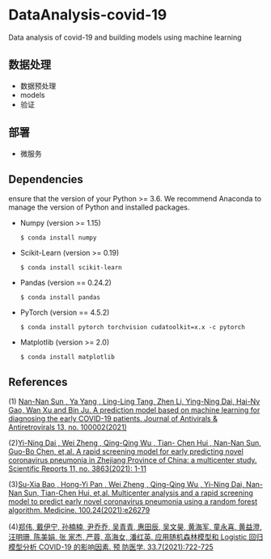 # DataAnalysis-covid-19

Data analysis of covid-19 and building models using machine learning

## 数据处理
* 数据预处理
* models 
* 验证
## 部署
* 微服务
## Dependencies
ensure that the version of your Python >= 3.6. We recommend Anaconda to manage the version of Python and installed packages.
* Numpy (version >= 1.15)

      $ conda install numpy
    
* Scikit-Learn (version >= 0.19)

      $ conda install scikit-learn
    
* Pandas (version == 0.24.2)

      $ conda install pandas
* PyTorch (version == 4.5.2)

      $ conda install pytorch torchvision cudatoolkit=x.x -c pytorch 

* Matplotlib (version >= 2.0)

      $ conda install matplotlib
## References
  
  (1) [Nan-Nan Sun , Ya Yang , Ling-Ling Tang, Zhen Li, Ying-Ning Dai, Hai-Nv Gao, Wan Xu and Bin Ju. A prediction model based on machine learning for diagnosing the early COVID-19 patients. Journal of Antivirals & Antiretrovirals 13, no. 100002(2021)](https://www.medrxiv.org/content/10.1101/2020.06.03.20120881v1)
  
  (2)[Yi-Ning Dai , Wei Zheng , Qing-Qing Wu , Tian- Chen Hui , Nan-Nan Sun, Guo-Bo Chen, et,al. A rapid screening model for early predicting novel coronavirus pneumonia in Zhejiang Province of China: a multicenter study. Scientific Reports 11, no. 3863(2021): 1-11](https://www.nature.com/articles/s41598-021-83054-x)
  
  (3)[Su-Xia Bao , Hong-Yi Pan , Wei Zheng , Qing-Qing Wu , Yi-Ning Dai, Nan-Nan Sun, Tian-Chen Hui, et,al. Multicenter analysis and a rapid screening model to predict early novel coronavirus pneumonia using a random forest algorithm. Medicine. 100.24(2021):e26279](https://journals.lww.com/md-journal/Fulltext/2021/06180/Multicenter_analysis_and_a_rapid_screening_model.20.aspx)
  
  (4)[郑伟, 戴伊宁, 孙楠楠, 尹乔乔, 吴青青, 惠田辰, 吴文昊, 黄海军, 童永喜, 黄益澄, 汪明珊, 陈美娟, 张 家杰, 严蓉, 高海女, 潘红英. 应用随机森林模型和 Logistic 回归模型分析 COVID-19 的影响因素. 预 防医学. 33.7(2021):722-725](https://www.cnki.com.cn/Article/CJFDTotal-ZYFX202107020.htm)
  
    


